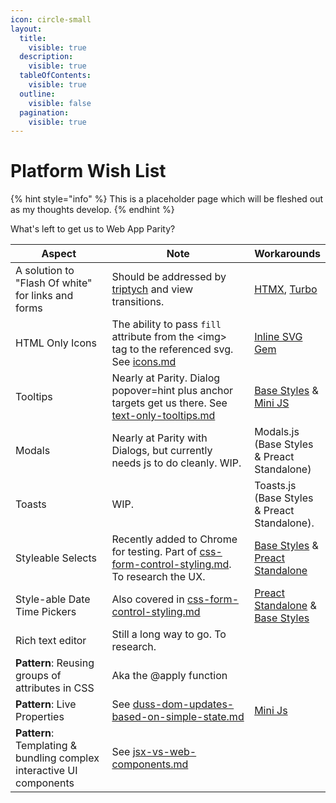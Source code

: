 ```yaml
---
icon: circle-small
layout:
  title:
    visible: true
  description:
    visible: true
  tableOfContents:
    visible: true
  outline:
    visible: false
  pagination:
    visible: true
---
```


# Platform Wish List

{% hint style="info" %}
This is a placeholder page which will be fleshed out as my thoughts develop.
{% endhint %}



What's left to get us to Web App Parity?

<table><thead><tr><th width="220.68359375">Aspect</th><th width="377.546875">Note</th><th>Workarounds</th></tr></thead><tbody><tr><td>A solution to "Flash Of white" for links and forms</td><td>Should be addressed by <a href="https://alexanderpetros.com/triptych/">triptych</a> and view transitions.</td><td><a href="http://htmx.org/">HTMX</a>, <a href="https://turbo.hotwired.dev/">Turbo</a></td></tr><tr><td>HTML Only Icons</td><td>The ability to pass <code>fill</code> attribute from the &#x3C;img> tag to the referenced svg. See <a data-mention href="../platform-parity/icons.md">icons.md</a></td><td><a href="https://github.com/jamesmartin/inline_svg">Inline SVG Gem</a></td></tr><tr><td>Tooltips</td><td>Nearly at Parity. Dialog popover=hint plus anchor targets get us there. See <a data-mention href="../platform-parity/text-only-tooltips.md">text-only-tooltips.md</a></td><td><a href="https://base-styles.com/">Base Styles</a> &#x26; <a href="https://mini-js.com/">Mini JS</a></td></tr><tr><td>Modals</td><td>Nearly at Parity with Dialogs, but currently needs js to do cleanly. WIP. </td><td>Modals.js (Base Styles &#x26; Preact Standalone)</td></tr><tr><td>Toasts</td><td>WIP. </td><td>Toasts.js (Base Styles &#x26; Preact Standalone).</td></tr><tr><td>Styleable Selects</td><td>Recently added to Chrome for testing. Part of <a data-mention href="css-form-control-styling.md">css-form-control-styling.md</a>. To research the UX. </td><td><a href="https://base-styles.com/">Base Styles</a> &#x26; <a href="preact-standalone.md">Preact Standalone</a> </td></tr><tr><td>Style-able Date Time Pickers</td><td>Also covered in <a data-mention href="css-form-control-styling.md">css-form-control-styling.md</a></td><td><a href="preact-standalone.md">Preact Standalone</a> &#x26; <a href="https://base-styles.com/">Base Styles</a></td></tr><tr><td>Rich text editor</td><td>Still a long way to go. To research.</td><td></td></tr><tr><td><strong>Pattern</strong>: Reusing groups of attributes in CSS</td><td>Aka the @apply function</td><td></td></tr><tr><td><strong>Pattern</strong>: Live Properties</td><td>See <a data-mention href="duss-dom-updates-based-on-simple-state.md">duss-dom-updates-based-on-simple-state.md</a></td><td><a href="https://mini-js.com/">Mini Js</a></td></tr><tr><td><strong>Pattern</strong>: Templating &#x26; bundling complex interactive UI components </td><td>See <a data-mention href="jsx-vs-web-components.md">jsx-vs-web-components.md</a></td><td></td></tr></tbody></table>


